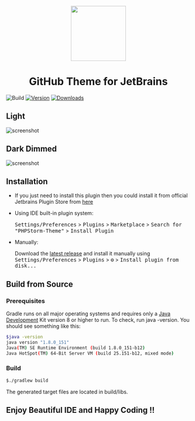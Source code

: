 <p align="center"><a href="https://plugins.jetbrains.com/plugin/15418-github3-theme" target="_blank"><img src="https://raw.githubusercontent.com/jiyuan0125/Github3/master/src/main/resources/META-INF/pluginIcon.svg" width="150"></a></p>

<p align="center"><h1 align="center">GitHub Theme for JetBrains</h1></p>

![Build](https://github.com/jiyuan0125/Github3/workflows/Build/badge.svg)
[![Version](https://img.shields.io/jetbrains/plugin/v/club.nutsoft.Github3Theme.svg)](https://plugins.jetbrains.com/plugin/club.nutsoft.Github3Theme)
[![Downloads](https://img.shields.io/jetbrains/plugin/d/club.nutsoft.Github3Theme.svg)](https://plugins.jetbrains.com/plugin/club.nutsoft.Github3Theme)

## Light

![screenshot](https://plugins.jetbrains.com/files/15418/screenshot_23734.png)

## Dark Dimmed

![screenshot](https://plugins.jetbrains.com/files/15418/screenshot_987a1d22-b4e4-430f-864c-9c6097cef57e)

## Installation

- If you just need to install this plugin then you could install it from official Jetbrains Plugin Store
  from [here](https://plugins.jetbrains.com/plugin/15418-github3-theme)

- Using IDE built-in plugin system:
  
  <kbd>Settings/Preferences</kbd> > <kbd>Plugins</kbd> > <kbd>Marketplace</kbd> > <kbd>Search for "PHPStorm-Theme"</kbd> >
  <kbd>Install Plugin</kbd>
  
- Manually:

  Download the [latest release](https://github.com/jiyuan0125/Github3/releases/latest) and install it manually using
  <kbd>Settings/Preferences</kbd> > <kbd>Plugins</kbd> > <kbd>⚙️</kbd> > <kbd>Install plugin from disk...</kbd>

## Build from Source

### Prerequisites

Gradle runs on all major operating systems and requires only a [Java Development](https://jdk.java.net/) Kit version 8
or higher to run. To check, run java -version. You should see something like this:

```bash
$java -version
java version "1.8.0_151"
Java(TM) SE Runtime Environment (build 1.8.0_151-b12)
Java HotSpot(TM) 64-Bit Server VM (build 25.151-b12, mixed mode)
```

### Build

```bash
$./gradlew build
```

The generated target files are located in build/libs.

<!-- Plugin description -->
<!-- Plugin description end -->

## Enjoy Beautiful IDE and Happy Coding !!
